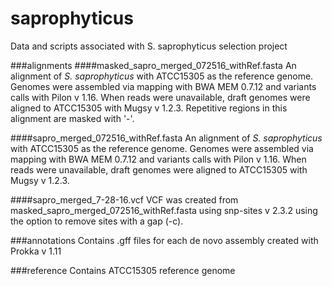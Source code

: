 # saprophyticus
Data and scripts associated with S. saprophyticus selection project

###alignments
####masked\_sapro\_merged\_072516\_withRef.fasta
An alignment of _S. saprophyticus_ with ATCC15305 as the reference genome. Genomes were
assembled via mapping with BWA MEM 0.7.12 and variants calls with Pilon v 1.16. When reads were unavailable, draft genomes were aligned to ATCC15305 with Mugsy v 1.2.3. Repetitive regions in this alignment are masked with '-'.

####sapro\_merged\_072516\_withRef.fasta
An alignment of _S. saprophyticus_ with ATCC15305 as the reference genome. Genomes were
assembled via mapping with BWA MEM 0.7.12 and variants calls with Pilon v 1.16. When reads were unavailable, draft genomes were aligned to ATCC15305 with Mugsy v 1.2.3.

####sapro\_merged\_7-28-16.vcf
VCF was created from masked\_sapro\_merged\_072516\_withRef.fasta using snp-sites v 2.3.2 using the option to remove sites with a gap (-c).

###annotations
Contains .gff files for each de novo assembly created with Prokka v 1.11

###reference
Contains ATCC15305 reference genome
